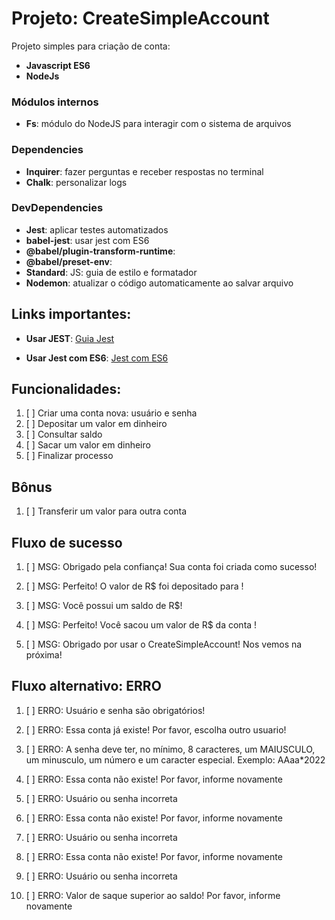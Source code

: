 # Projeto: CreateSimpleAccount

Projeto simples para criação de conta:

- **Javascript ES6**
- **NodeJs**

### Módulos internos

- **Fs**: módulo do NodeJS para interagir com o sistema de arquivos

### Dependencies

- **Inquirer**: fazer perguntas e receber respostas no terminal
- **Chalk**: personalizar logs

### DevDependencies

- **Jest**: aplicar testes automatizados
- **babel-jest**: usar jest com ES6
- **@babel/plugin-transform-runtime**:
- **@babel/preset-env**:
- **Standard**: JS: guia de estilo e formatador
- **Nodemon**: atualizar o código automaticamente ao salvar arquivo

## Links importantes:
- **Usar JEST**: [Guia Jest](https://oieduardorabelo.medium.com/jest-escrever-testes-nunca-foi-t%C3%A3o-divertido-5f0e1950ba10)

- **Usar Jest com ES6**: [Jest com ES6](https://stackoverflow.com/questions/35756479/does-jest-support-es6-import-export)

## Funcionalidades:

1. [ ] Criar uma conta nova: usuário e senha
2. [ ] Depositar um valor em dinheiro
3. [ ] Consultar saldo
4. [ ] Sacar um valor em dinheiro
5. [ ] Finalizar processo

## Bônus

1. [ ] Transferir um valor para outra conta

## Fluxo de sucesso

1. [ ] MSG: Obrigado pela confiança! Sua conta foi criada como sucesso!

2. [ ] MSG: Perfeito! O valor de R$<valor> foi depositado para <usuario>!

3. [ ] MSG: Você possui um saldo de R$<valor>!

4. [ ] MSG: Perfeito! Você sacou um valor de R$<valor> da conta <usuario>!
 
5. [ ] MSG: Obrigado por usar o CreateSimpleAccount! Nos vemos na próxima!


## Fluxo alternativo: ERRO

1. [ ] ERRO: Usuário e senha são obrigatórios!
1. [ ] ERRO: Essa conta já existe! Por favor, escolha outro usuario!
1. [ ] ERRO: A senha deve ter, no mínimo, 8 caracteres, um MAIUSCULO, um minusculo, um número e um caracter especial. Exemplo: AAaa*2022

2. [ ] ERRO: Essa conta não existe! Por favor, informe novamente
2. [ ] ERRO: Usuário ou senha incorreta

3. [ ] ERRO: Essa conta não existe! Por favor, informe novamente
3. [ ] ERRO: Usuário ou senha incorreta

4. [ ] ERRO: Essa conta não existe! Por favor, informe novamente
4. [ ] ERRO: Usuário ou senha incorreta
4. [ ] ERRO: Valor de saque superior ao saldo! Por favor, informe novamente